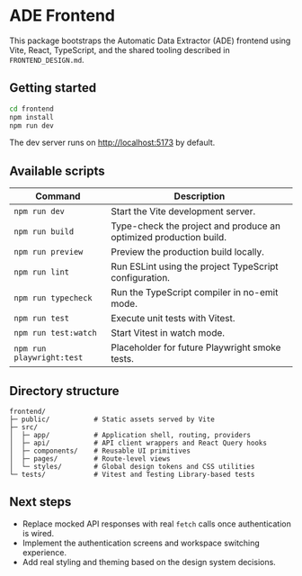 # ADE Frontend

This package bootstraps the Automatic Data Extractor (ADE) frontend using Vite, React, TypeScript, and the shared tooling described in `FRONTEND_DESIGN.md`.

## Getting started

```bash
cd frontend
npm install
npm run dev
```

The dev server runs on [http://localhost:5173](http://localhost:5173) by default.

## Available scripts

| Command | Description |
| --- | --- |
| `npm run dev` | Start the Vite development server. |
| `npm run build` | Type-check the project and produce an optimized production build. |
| `npm run preview` | Preview the production build locally. |
| `npm run lint` | Run ESLint using the project TypeScript configuration. |
| `npm run typecheck` | Run the TypeScript compiler in no-emit mode. |
| `npm run test` | Execute unit tests with Vitest. |
| `npm run test:watch` | Start Vitest in watch mode. |
| `npm run playwright:test` | Placeholder for future Playwright smoke tests. |

## Directory structure

```text
frontend/
├─ public/           # Static assets served by Vite
├─ src/
│  ├─ app/           # Application shell, routing, providers
│  ├─ api/           # API client wrappers and React Query hooks
│  ├─ components/    # Reusable UI primitives
│  ├─ pages/         # Route-level views
│  └─ styles/        # Global design tokens and CSS utilities
└─ tests/            # Vitest and Testing Library-based tests
```

## Next steps

- Replace mocked API responses with real `fetch` calls once authentication is wired.
- Implement the authentication screens and workspace switching experience.
- Add real styling and theming based on the design system decisions.
